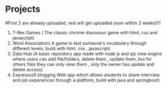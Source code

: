 # Projects
#First 2 are already uploaded, rest will get uploaded soon within 2 weeks!!!!

1. T-Rex Games ( The classic chrome dianosour game with html, css and javascript)
2. Word Association( A game to test someone's vocabulary through different levels, build with html, css , javascript)
3. Data Hub (A basic repository app made with node js and ejs view engine where users can add file/folders, delete them , update them, but for others files they can only view them , only the owner has update and delete access)
4. Expresso(A blogging Web app which allows students to share interview and job experiences through a platform, build with java and springboot)
